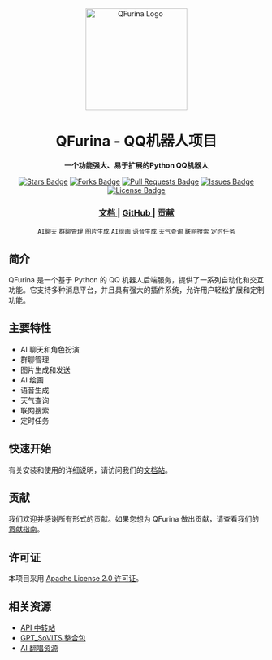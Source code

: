 <div align="center">
  <img src="https://cdn.jsdelivr.net/gh/syuchua/jsdeliver@main/img/%E3%80%90%E5%93%B2%E9%A3%8E%E5%A3%81%E7%BA%B8%E3%80%912024-10-26%2021%2039%2014.png" alt="QFurina Logo" width="200"/>
  <h1>QFurina - QQ机器人项目</h1>
  <p>
    <strong>一个功能强大、易于扩展的Python QQ机器人</strong>
  </p>
  <p>
    <a href="https://github.com/syuchua/QFurina/stargazers"><img src="https://img.shields.io/github/stars/syuchua/QFurina" alt="Stars Badge"/></a>
    <a href="https://github.com/syuchua/QFurina/network/members"><img src="https://img.shields.io/github/forks/syuchua/QFurina" alt="Forks Badge"/></a>
    <a href="https://github.com/syuchua/QFurina/pulls"><img src="https://img.shields.io/github/issues-pr/syuchua/QFurina" alt="Pull Requests Badge"/></a>
    <a href="https://github.com/syuchua/QFurina/issues"><img src="https://img.shields.io/github/issues/syuchua/QFurina" alt="Issues Badge"/></a>
    <a href="https://github.com/syuchua/QFurina/blob/master/LICENSE"><img src="https://img.shields.io/github/license/syuchua/QFurina" alt="License Badge"/></a>
  </p>
</div>

<div align="center">
  <h3>
    <a href="https://qfurina.yuchu.me">
      文档
    </a>
    <span> | </span>
    <a href="https://github.com/syuchua/QFurina">
      GitHub
    </a>
    <span> | </span>
    <a href="https://qfurina.yuchu.me/contributing">
      贡献
    </a>
  </h3>
</div>

<div align="center">
  <!-- 标签云 -->
  <p>
    <code>AI聊天</code>
    <code>群聊管理</code>
    <code>图片生成</code>
    <code>AI绘画</code>
    <code>语音生成</code>
    <code>天气查询</code>
    <code>联网搜索</code>
    <code>定时任务</code>
  </p>
</div>

## 简介

QFurina 是一个基于 Python 的 QQ 机器人后端服务，提供了一系列自动化和交互功能。它支持多种消息平台，并且具有强大的插件系统，允许用户轻松扩展和定制功能。

## 主要特性

- AI 聊天和角色扮演
- 群聊管理
- 图片生成和发送
- AI 绘画
- 语音生成
- 天气查询
- 联网搜索
- 定时任务

## 快速开始

有关安装和使用的详细说明，请访问我们的[文档站](https://qfurina.yuchu.me)。

## 贡献

我们欢迎并感谢所有形式的贡献。如果您想为 QFurina 做出贡献，请查看我们的[贡献指南](https://qfurina.yuchu.me/contributing)。

## 许可证

本项目采用 [Apache License 2.0 许可证](LICENSE)。

## 相关资源

- [API 中转站](https://api.yuchu.me)
- [GPT_SoVITS 整合包](https://cloud.yuchu.me/s/J2um)
- [AI 翻唱资源](https://cloud.yuchu.me/s/KRCv)
